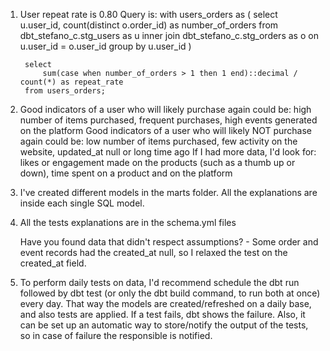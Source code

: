 1.
    User repeat rate is 0.80
    Query is:
        with users_orders as (
            select
                u.user_id,
                count(distinct o.order_id) as number_of_orders
            from dbt_stefano_c.stg_users as u
                inner join dbt_stefano_c.stg_orders as o
                on u.user_id = o.user_id
            group by
                u.user_id
        )

        select
            sum(case when number_of_orders > 1 then 1 end)::decimal / count(*) as repeat_rate
        from users_orders;

2.
    Good indicators of a user who will likely purchase again could be: high number of items purchased, frequent purchases, high events generated on the platform
    Good indicators of a user who will likely NOT purchase again could be: low number of items purchased, few activity on the website, updated_at null or long time ago
    If I had more data, I'd look for: likes or engagement made on the products (such as a thumb up or down), time spent on a product and on the platform

3.
    I've created different models in the marts folder. All the explanations are inside each single SQL model.

4.
    All the tests explanations are in the schema.yml files

    Have you found data that didn't respect assumptions?
        - Some order and event records had the created_at null, so I relaxed the test on the created_at field.

5.
    To perform daily tests on data, I'd recommend schedule the dbt run followed by dbt test (or only the dbt build command, to run both at once) every day. That way the models are created/refreshed on a daily base, and also tests are applied. If a test fails, dbt shows the failure. Also, it can be set up an automatic way to store/notify the output of the tests, so in case of failure the responsible is notified.